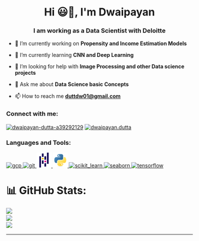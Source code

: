 <h1 align="center">Hi 😃👋, I'm Dwaipayan</h1>
<h3 align="center">I am working as a Data Scientist with Deloitte </h3>

- 🔭 I’m currently working on **Propensity and Income Estimation Models**

- 🌱 I’m currently learning **CNN and Deep Learning**

- 🤝 I’m looking for help with **Image Processing and other Data science projects**

- 💬 Ask me about **Data Science basic Concepts**

- 📫 How to reach me **duttdw01@gmail.com**

<h3 align="left">Connect with me:</h3>
<p align="left">
<a href="https://linkedin.com/in/dwaipayan-dutta-a39292129" target="blank"><img align="center" src="https://raw.githubusercontent.com/rahuldkjain/github-profile-readme-generator/master/src/images/icons/Social/linked-in-alt.svg" alt="dwaipayan-dutta-a39292129" height="30" width="40" /></a>
<a href="https://fb.com/dwaipayan.dutta" target="blank"><img align="center" src="https://raw.githubusercontent.com/rahuldkjain/github-profile-readme-generator/master/src/images/icons/Social/facebook.svg" alt="dwaipayan.dutta" height="30" width="40" /></a>
</p>

<h3 align="left">Languages and Tools:</h3>
<p align="left"> <a href="https://cloud.google.com" target="_blank" rel="noreferrer"> <img src="https://www.vectorlogo.zone/logos/google_cloud/google_cloud-icon.svg" alt="gcp" width="40" height="40"/> </a> <a href="https://git-scm.com/" target="_blank" rel="noreferrer"> <img src="https://www.vectorlogo.zone/logos/git-scm/git-scm-icon.svg" alt="git" width="40" height="40"/> </a> <a href="https://pandas.pydata.org/" target="_blank" rel="noreferrer"> <img src="https://raw.githubusercontent.com/devicons/devicon/2ae2a900d2f041da66e950e4d48052658d850630/icons/pandas/pandas-original.svg" alt="pandas" width="40" height="40"/> </a> <a href="https://www.python.org" target="_blank" rel="noreferrer"> <img src="https://raw.githubusercontent.com/devicons/devicon/master/icons/python/python-original.svg" alt="python" width="40" height="40"/> </a> <a href="https://scikit-learn.org/" target="_blank" rel="noreferrer"> <img src="https://upload.wikimedia.org/wikipedia/commons/0/05/Scikit_learn_logo_small.svg" alt="scikit_learn" width="40" height="40"/> </a> <a href="https://seaborn.pydata.org/" target="_blank" rel="noreferrer"> <img src="https://seaborn.pydata.org/_images/logo-mark-lightbg.svg" alt="seaborn" width="40" height="40"/> </a> <a href="https://www.tensorflow.org" target="_blank" rel="noreferrer"> <img src="https://www.vectorlogo.zone/logos/tensorflow/tensorflow-icon.svg" alt="tensorflow" width="40" height="40"/> </a> </p>

# 📊 GitHub Stats:
![](https://github-readme-stats.vercel.app/api?username=Dwaipayan&theme=city_light&hide_border=false&include_all_commits=false&count_private=false)<br/>
![](https://github-readme-streak-stats.herokuapp.com/?user=Dwaipayan&theme=city_light&hide_border=false)<br/>
[![](https://visitcount.itsvg.in/api?id=Dwaipayan&icon=0&color=0)](https://visitcount.itsvg.in)

<!--- -->

---
